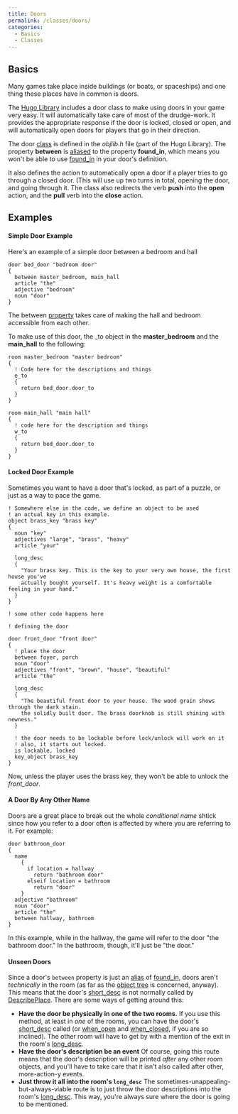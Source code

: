 ```yaml
---
title: Doors
permalink: /classes/doors/
categories: 
  - Basics
  - Classes
---
```


## Basics

Many games take place inside buildings (or boats, or spaceships) and one
thing these places have in common is doors.

The [Hugo Library](/library/) includes a door class to
make using doors in your game very easy. It will automatically take care
of most of the drudge-work. It provides the appropriate response if the
door is locked, closed or open, and will automatically open doors for
players that go in their direction.

The door [class](/basics/object_classes/) is defined in the
*objlib.h* file (part of the Hugo Library). The
property **between** is [aliased](/basics/alias/) to the property
**found_in**, which means you won't be able to use
[found_in](/scope/found_in/) in your door's definition.

It also defines the action to automatically open a door if a player
tries to go through a closed door. (This will use up two turns in total,
opening the door, and going through it. The class also redirects the
verb **push** into the **open** action, and the **pull** verb into the
**close** action.

## Examples

#### Simple Door Example

Here's an example of a simple door between a bedroom and hall

    door bed_door "bedroom door"
    {
      between master_bedroom, main_hall
      article "the"
      adjective "bedroom"
      noun "door"
    }

The between [property](/properties/) takes care of making the
hall and bedroom accessible from each other.

To make use of this door, the <direction>_to object in the
**master_bedroom** and the **main_hall** to the following:

    room master_bedroom "master bedroom"
    {
      ! Code here for the descriptions and things
      e_to
      {
        return bed_door.door_to
      }
    }

    room main_hall "main hall"
    {
      ! code here for the description and things
      w_to
      {
        return bed_door.door_to
      }
    }

#### Locked Door Example

Sometimes you want to have a door that's locked, as part of a puzzle, or
just as a way to pace the game.

    ! Somewhere else in the code, we define an object to be used
    ! an actual key in this example.
    object brass_key "brass key"
    {
      noun "key"
      adjectives "large", "brass", "heavy"
      article "your"

      long_desc
      {
        "Your brass key. This is the key to your very own house, the first house you've
        actually bought yourself. It's heavy weight is a comfortable feeling in your hand."
      }
    }

    ! some other code happens here

    ! defining the door

    door front_door "front door"
    {
      ! place the door
      between foyer, porch
      noun "door"
      adjectives "front", "brown", "house", "beautiful"
      article "the"

      long_desc
      {
        "The beautiful front door to your house. The wood grain shows through the dark stain.
        the solidly built door. The brass doorknob is still shining with newness."
      }

      ! the door needs to be lockable before lock/unlock will work on it
      ! also, it starts out locked.
      is lockable, locked
      key_object brass_key
    }

Now, unless the player uses the brass key, they won't be able to unlock
the *front_door*.

#### A Door By Any Other Name

Doors are a great place to break out the whole *conditional name* shtick
since how you refer to a door often is affected by where you are
referring to it. For example:

    door bathroom_door
    {
      name
        {
          if location = hallway
            return "bathroom door"
          elseif location = bathroom
            return "door"
        }
      adjective "bathroom"
      noun "door"
      article "the"
      between hallway, bathroom
    }

In this example, while in the hallway, the game will refer to the door
"the bathroom door." In the bathroom, though, it'll just be "the door."

#### Unseen Doors

Since a door's `between` property is just an [alias](/basics/alias/)
of [found_in](/scope/found_in/), doors aren't *technically* in the
room (as far as the [object tree](/basics/object_tree) is concerned,
anyway). This means that the door's [short_desc](/properties/descriptions/)
is not normally called by [DescribePlace](/guts/describeplace/).
There are some ways of getting around this:

-   **Have the door be physically in one of the two rooms.**
    If you use this method, at least in *one* of the rooms, you can have
    the door's [short_desc](/properties/descriptions/) called (or
    [when_open](/properties/descriptions/) and
    [when_closed](/properties/descriptions/), if you are so inclined). The
    other room will have to get by with a mention of the exit in the
    room's [long_desc](/properties/descriptions/).
-   **Have the door's description be an event**
    Of course, going this route means that the door's description will
    be printed *after* any other room objects, and you'll have to take
    care that it isn't also called after other, more-action-y events.
-   **Just throw it all into the room's `long_desc`**
    The sometimes-unappealing-but-always-viable route is to just throw
    the door descriptions into the room's
    [long_desc](/properties/descriptions/). This way, you're always sure
    where the door is going to be mentioned.
